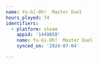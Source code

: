 ```yaml
---
name: Yu-Gi-Oh!  Master Duel
hours_played: 74
identifiers:
  - platform: steam
    appid: '1449850'
    name: Yu-Gi-Oh!  Master Duel
    synced_on: '2024-07-04'

---
```

